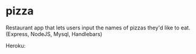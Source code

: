 # pizza
Restaurant app that lets users input the names of pizzas they'd like to eat. (Express, NodeJS, Mysql, Handlebars)

Heroku:
